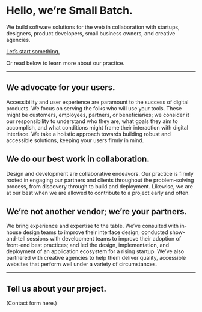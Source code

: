 # Hello, we’re Small Batch.

We build software solutions for the web in collaboration with startups, designers, product developers, small business owners, and creative agencies.

[Let’s start something.](/contact-us 'Tell us about your project.')

Or read below to learn more about our practice.

---

## We advocate for your users.
Accessibility and user experience are paramount to the success of digital products. We focus on serving the folks who will use your tools. These might be customers, employees, partners, or beneficiaries; we consider it our responsibility to understand who they are, what goals they aim to accomplish, and what conditions might frame their interaction with digital interface. We take a holistic approach towards building robust and accessible solutions, keeping your users firmly in mind.

## We do our best work in collaboration.
Design and development are collaborative endeavors. Our practice is firmly rooted in engaging our partners and clients throughout the problem-solving process, from discovery through to build and deployment. Likewise, we are at our best when we are allowed to contribute to a project early and often.

## We’re not another vendor; we’re your partners.
We bring experience and expertise to the table. We’ve consulted with in-house design teams to improve their interface design; conducted show-and-tell sessions with development teams to improve their adoption of front-end best practices; and led the design, implementation, and deployment of an application ecosystem for a rising startup. We’ve also partnered with creative agencies to help them deliver quality, accessible websites that perform well under a variety of circumstances.

---

## Tell us about your project.
(Contact form here.)
